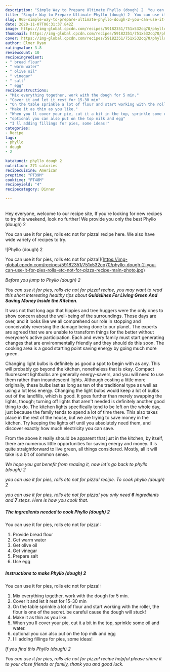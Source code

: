 ```yaml
---
description: "Simple Way to Prepare Ultimate Phyllo (dough) 2  You can use it for pies, rolls etc  not for pizza!"
title: "Simple Way to Prepare Ultimate Phyllo (dough) 2  You can use it for pies, rolls etc  not for pizza!"
slug: 965-simple-way-to-prepare-ultimate-phyllo-dough-2-you-can-use-it-for-pies-rolls-etc-not-for-pizza
date: 2020-11-07T06:31:37.842Z
image: https://img-global.cpcdn.com/recipes/59182351/751x532cq70/phyllo-dough-2-you-can-use-it-for-pies-rolls-etc-not-for-pizza-recipe-main-photo.jpg
thumbnail: https://img-global.cpcdn.com/recipes/59182351/751x532cq70/phyllo-dough-2-you-can-use-it-for-pies-rolls-etc-not-for-pizza-recipe-main-photo.jpg
cover: https://img-global.cpcdn.com/recipes/59182351/751x532cq70/phyllo-dough-2-you-can-use-it-for-pies-rolls-etc-not-for-pizza-recipe-main-photo.jpg
author: Elmer Ryan
ratingvalue: 3.8
reviewcount: 10
recipeingredient:
- " bread flour"
- " warm water"
- " olive oil"
- " vinegar"
- " salt"
- " egg"
recipeinstructions:
- "Mix everything together, work with the dough for 5 min."
- "Cover it and let it rest for 15-30 min"
- "On the table sprinkle a lot of flour and start working with the roller, the flour is one of the secret. be careful cause the dough will stuck!"
- "Make it as thin as you like."
- "When you ll cover your pie, cut it a bit in the top, sprinkle some oil and water."
- "optional you can also put on the top milk and egg"
- "I ll adding fillings for pies, some ideas!"
categories:
- Recipe
tags:
- phyllo
- dough
- 2

katakunci: phyllo dough 2 
nutrition: 271 calories
recipecuisine: American
preptime: "PT39M"
cooktime: "PT48M"
recipeyield: "4"
recipecategory: Dinner

---
```

<br>
Hey everyone, welcome to our recipe site, If you're looking for new recipes to try this weekend, look no further! We provide you only the best Phyllo (dough) 2

You can use it for pies, rolls etc  not for pizza! recipe here. We also have wide variety of recipes to try.
<br>


![Phyllo (dough) 2

You can use it for pies, rolls etc  not for pizza!](https://img-global.cpcdn.com/recipes/59182351/751x532cq70/phyllo-dough-2-you-can-use-it-for-pies-rolls-etc-not-for-pizza-recipe-main-photo.jpg)

<i>Before you jump to Phyllo (dough) 2

You can use it for pies, rolls etc  not for pizza! recipe, you may want to read this short interesting healthy tips about 
<strong>Guidelines For Living Green And Saving Money Inside the Kitchen</strong>.</i>
</br>

It was not that long ago that hippies and tree huggers were the only ones to show concern about the well-being of the surroundings. Those days are over, and it looks like we all comprehend our role in stopping and conceivably reversing the damage being done to our planet. The experts are agreed that we are unable to transform things for the better without everyone's active participation. Each and every family must start generating changes that are environmentally friendly and they should do this soon. The cooking area is a good starting point saving energy by going much more green.

Changing light bulbs is definitely as good a spot to begin with as any. This will probably go beyond the kitchen, nonetheless that is okay. Compact fluorescent lightbulbs are generally energy-savers, and you will need to use them rather than incandescent lights. Although costing a little more originally, these bulbs last as long as ten of the traditional type as well as using a lot less energy. Changing the light bulbs would keep a lot of bulbs out of the landfills, which is good. It goes further than merely swapping the lights, though; turning off lights that aren't needed is definitely another good thing to do. The kitchen lights specifically tend to be left on the whole day, just because the family tends to spend a lot of time there. This also takes place in the rest of the house, but we are trying to save money in the kitchen. Try keeping the lights off until you absolutely need them, and discover exactly how much electricity you can save.

From the above it really should be apparent that just in the kitchen, by itself, there are numerous little opportunities for saving energy and money. It is quite straightforward to live green, all things considered. Mostly, all it will take is a bit of common sense.


<i>We hope you got benefit from reading it, now let's go back to phyllo (dough) 2

you can use it for pies, rolls etc  not for pizza! recipe. To cook phyllo (dough) 2

you can use it for pies, rolls etc  not for pizza! you only need <strong>6</strong> ingredients and <strong>7</strong> steps. Here is how you cook that.
</i>

##### The ingredients needed to cook Phyllo (dough) 2

You can use it for pies, rolls etc  not for pizza!:

1. Provide  bread flour
1. Get  warm water
1. Get  olive oil
1. Get  vinegar
1. Prepare  salt
1. Use  egg


##### Instructions to make Phyllo (dough) 2

You can use it for pies, rolls etc  not for pizza!:

1. Mix everything together, work with the dough for 5 min.
1. Cover it and let it rest for 15-30 min
1. On the table sprinkle a lot of flour and start working with the roller, the flour is one of the secret. be careful cause the dough will stuck!
1. Make it as thin as you like.
1. When you ll cover your pie, cut it a bit in the top, sprinkle some oil and water.
1. optional you can also put on the top milk and egg
1. I ll adding fillings for pies, some ideas!


<i>If you find this Phyllo (dough) 2

You can use it for pies, rolls etc  not for pizza! recipe helpful please share it to your close friends or family, thank you and good luck.</i>
